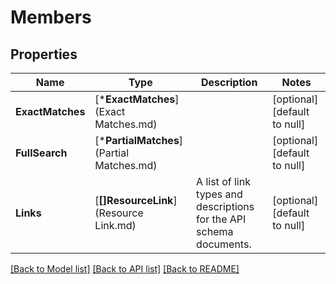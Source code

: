 # Members

## Properties
Name | Type | Description | Notes
------------ | ------------- | ------------- | -------------
**ExactMatches** | [***ExactMatches**](Exact Matches.md) |  | [optional] [default to null]
**FullSearch** | [***PartialMatches**](Partial Matches.md) |  | [optional] [default to null]
**Links** | [**[]ResourceLink**](Resource Link.md) | A list of link types and descriptions for the API schema documents. | [optional] [default to null]

[[Back to Model list]](../README.md#documentation-for-models) [[Back to API list]](../README.md#documentation-for-api-endpoints) [[Back to README]](../README.md)

